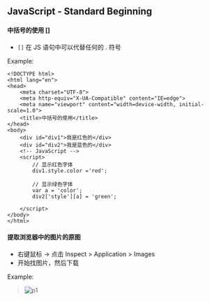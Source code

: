 ## JavaScript - Standard Beginning

#### 中括号的使用 []
+ `[]` 在 JS 语句中可以代替任何的 . 符号

Example:
```
<!DOCTYPE html>
<html lang="en">
<head>
    <meta charset="UTF-8">
    <meta http-equiv="X-UA-Compatible" content="IE=edge">
    <meta name="viewport" content="width=device-width, initial-scale=1.0">
    <title>中括号的使用</title>
</head>
<body>
    <div id="div1">我是红色的</div>
    <div id="div2">我是蓝色的</div>
    <!-- JavaScript -->
    <script>
        // 显示红色字体
        div1.style.color ='red';

        // 显示绿色字体
        var a = 'color';
        div2['style'][a] = 'green';

    </script>
</body>
</html>
```


#### 提取浏览器中的图片的原图
+ 右键鼠标 -> 点击 Inspect > Application > Images
+ 开始找图片，然后下载

Example:
> ![p1]()





